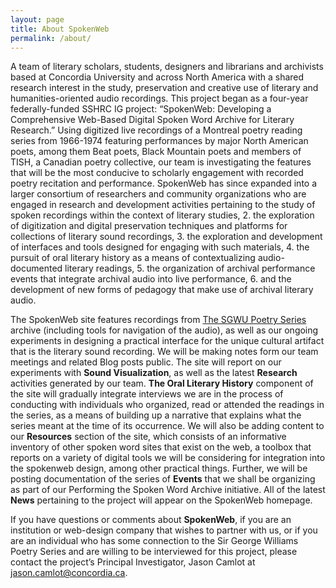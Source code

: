 ```yaml
---
layout: page
title: About SpokenWeb
permalink: /about/
---
```


A team of literary scholars, students, designers and librarians and archivists based at Concordia University and across North America with a shared research interest in the study, preservation and creative use of literary and humanities-oriented audio recordings. This project began as a four-year federally-funded SSHRC IG project: “SpokenWeb: Developing a Comprehensive Web-Based Digital Spoken Word Archive for Literary Research.” Using digitized live recordings of a Montreal poetry reading series from 1966-1974 featuring performances by major North American poets, among them Beat poets, Black Mountain poets and members of TISH, a Canadian poetry collective, our team is investigating the features that will be the most conducive to scholarly engagement with recorded poetry recitation and performance. SpokenWeb has since expanded into a larger consortium of researchers and community organizations who are engaged in research and development activities pertaining to the study of spoken recordings within the context of literary studies, 2. the exploration of digitization and digital preservation techniques and platforms for collections of literary sound recordings, 3. the exploration and development of interfaces and tools designed for engaging with such materials, 4. the pursuit of oral literary history as a means of contextualizing audio-documented literary readings, 5. the organization of archival performance events that integrate archival audio into live performance, 6. and the development of new forms of pedagogy that make use of archival literary audio.

The SpokenWeb site features recordings from [The SGWU Poetry Series](https://montreal.spokenweb.ca/sgw-poetry-readings/) archive (including tools for navigation of the audio), as well as our ongoing experiments in designing a practical interface for the unique cultural artifact that is the literary sound recording. We will be making notes form our team meetings and related Blog posts public. The site will report on our experiments with **Sound Visualization**, as well as the latest **Research** activities generated by our team. **The Oral Literary History** component of the site will gradually integrate interviews we are in the process of conducting with individuals who organized, read or attended the readings in the series, as a means of building up a narrative that explains what the series meant at the time of its occurrence. We will also be adding content to our **Resources** section of the site, which consists of an informative inventory of other spoken word sites that exist on the web, a toolbox that reports on a variety of digital tools we will be considering for integration into the spokenweb design, among other practical things. Further, we will be posting documentation of the series of **Events** that we shall be organizing as part of our Performing the Spoken Word Archive initiative.  All of the latest **News** pertaining to the project will appear on the SpokenWeb homepage.

If you have questions or comments about **SpokenWeb**, if you are an institution or web-design company that wishes to partner with us, or if you are an individual who has some connection to the Sir George Williams Poetry Series and are willing to be interviewed for this project, please contact the project’s Principal Investigator, Jason Camlot at jason.camlot@concordia.ca.


